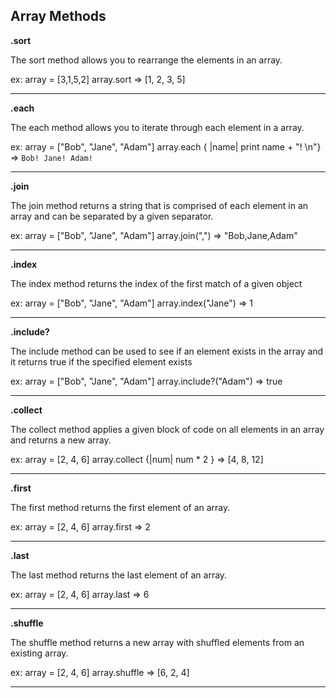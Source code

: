 ## Array Methods

**.sort**

The sort method allows you to rearrange the elements in an array.

ex:
array = [3,1,5,2]
array.sort => [1, 2, 3, 5]
***
**.each**

The each method allows you to iterate through each element in a array.

ex:
array = ["Bob", "Jane", "Adam"]
array.each { |name| print name + "! \n"} =>
`Bob!
Jane!
Adam!`
***
**.join**

The join method returns a string that is comprised of each element in an array and can be separated by a given separator.

ex:
array = ["Bob", "Jane", "Adam"]
array.join(",") => "Bob,Jane,Adam"
***
**.index**

The index method returns the index of the first match of a given object

ex:
array = ["Bob", "Jane", "Adam"]
array.index("Jane") => 1
***
**.include?**

The include method can be used to see if an element exists in the array and it returns true if the specified element exists

ex:
array = ["Bob", "Jane", "Adam"]
array.include?("Adam") => true
***
**.collect**

The collect method applies a given block of code on all elements in an array and returns a new array.

ex:
array = [2, 4, 6]
array.collect {|num| num * 2 }
=> [4, 8, 12]
***
**.first**

The first method returns the first element of an array.

ex:
array = [2, 4, 6]
array.first => 2
***
**.last**

The last method returns the last element of an array.

ex:
array = [2, 4, 6]
array.last => 6
***
**.shuffle**

The shuffle method returns a new array with shuffled elements from an existing array.

ex:
array = [2, 4, 6]
array.shuffle => [6, 2, 4]
***
